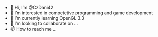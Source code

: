 - 👋 Hi, I’m @CzDani42
- 👀 I’m interested in competetive programming and game development
- 🌱 I’m currently learning OpenGL 3.3
- 💞️ I’m looking to collaborate on ...
- 📫 How to reach me ...

<!---
CzDani42/CzDani42 is a ✨ special ✨ repository because its `README.md` (this file) appears on your GitHub profile.
You can click the Preview link to take a look at your changes.
--->
